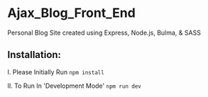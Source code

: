 # Ajax_Blog_Front_End

Personal Blog Site created using Express, Node.js, Bulma, & SASS

## __Installation:__

I. Please Initially Run ```npm install```

II. To Run In 'Development Mode' ```npm run dev```